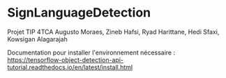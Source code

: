 # SignLanguageDetection

Projet TIP
4TCA
Augusto Moraes, Zineb Hafsi, Ryad Harittane, Hedi Sfaxi, Kowsigan Alagarajah


Documentation pour installer l'environnement nécessaire : 
https://tensorflow-object-detection-api-tutorial.readthedocs.io/en/latest/install.html
